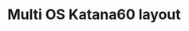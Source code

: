 ---
layout: layouts/keymapdb_entry.njk
OS: ['Windows', 'MacOS', 'GNU+Linux']
keymap_author: josefadamcik
firmware: QMK
hasHomeRowMods: False
hasLetterOnThumb: False
hasVerticalCombos: False
thumb: https://i.imgur.com/1w2OA1o.png
imageDate: idk
keyCount: 70
keyboard: Katana60 rev1
languages: ['English']
layerCount: 8
title: "Multi OS Katana60 layout"
split: False
stagger: row
summary: 
url: https://github.com/josefadamcik/qmk_firmware/tree/master/keyboards/rominronin/katana60/rev1/keymaps/josefadamcik
writeup: https://github.com/josefadamcik/qmk_firmware/tree/master/keyboards/rominronin/katana60/rev1/keymaps/josefadamcik/readme.md
---